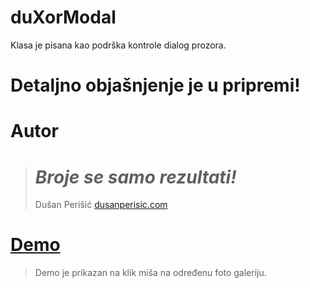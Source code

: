 # duXorModal

Klasa je pisana kao podrška kontrole dialog prozora.

# Detaljno objašnjenje je u pripremi!

# Autor

> # *Broje se samo rezultati!*
> Dušan Perišić
> [dusanperisic.com](https://dusanperisic.com) 

# [Demo](http://pomeranac.dusanperisic.com) 
> Demo je prikazan na klik miša na određenu foto galeriju. 